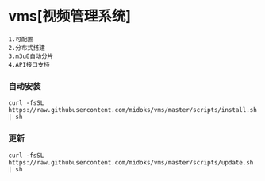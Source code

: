 # vms[视频管理系统]
```
1.可配置
2.分布式搭建
3.m3u8自动分片
4.API接口支持
```

### 自动安装
```
curl -fsSL  https://raw.githubusercontent.com/midoks/vms/master/scripts/install.sh | sh
```

### 更新
```
curl -fsSL  https://raw.githubusercontent.com/midoks/vms/master/scripts/update.sh | sh
```


